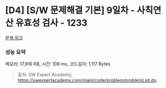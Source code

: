 # [D4] [S/W 문제해결 기본] 9일차 - 사칙연산 유효성 검사 - 1233 

[문제 링크](https://swexpertacademy.com/main/code/problem/problemDetail.do?contestProbId=AV141176AIwCFAYD) 

### 성능 요약

메모리: 17,916 KB, 시간: 108 ms, 코드길이: 1,117 Bytes



> 출처: SW Expert Academy, https://swexpertacademy.com/main/code/problem/problemList.do